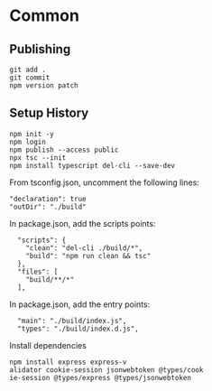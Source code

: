 # Common

## Publishing

```
git add .
git commit
npm version patch
```

## Setup History

```
npm init -y
npm login
npm publish --access public
npx tsc --init
npm install typescript del-cli --save-dev
```

From tsconfig.json, uncomment the following lines:

```
"declaration": true
"outDir": "./build"
```


In package.json, add the scripts points:

```
  "scripts": {
    "clean": "del-cli ./build/*",
    "build": "npm run clean && tsc"
  },
  "files": [
    "build/**/*"
  ],
```

In package.json, add the entry points:

```
  "main": "./build/index.js",
  "types": "./build/index.d.js",
```


Install dependencies

```
npm install express express-v
alidator cookie-session jsonwebtoken @types/cook
ie-session @types/express @types/jsonwebtoken
```